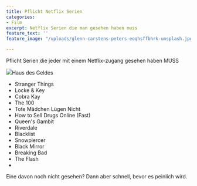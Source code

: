 ```yaml
---
title: Pflicht Netflix Serien
categories:
- Film
excerpt: Netflix Serien die man gesehen haben muss
feature_text: ''
feature_image: "/uploads/glenn-carstens-peters-eoqhsffbhrk-unsplash.jpg"

---
```

Pflicht Serien die jeder mit einem Netflix-zugang gesehen haben MUSS

![](https://www.werstreamt.es/assets/Media/Posters/_resampled/ScaleWidthWyIxMjgwIl0/Haus-des-Geldes.jpg)Haus des Geldes

* Stranger Things
* Locke & Key
* Cobra Kay
* The 100
* Tote Mädchen Lügen Nicht
* How to Sell Drugs Online (Fast)
* Queen's Gambit
* Riverdale
* Blacklist
* Snowpiercer
* Black Mirror
* Breaking Bad
* The Flash
* 

Eine davon noch nicht gesehen? Dann aber schnell, bevor es peinlich wird.